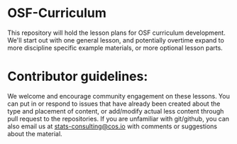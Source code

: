 # OSF-Curriculum

This repository will hold the lesson plans for OSF curriculum development. We'll start out with one general lesson, and potentially overtime expand to more discipline specific example materials, or more optional lesson parts.

# Contributor guidelines:

We welcome and encourage community engagement on these lessons. You can put in or respond to issues that have already been created about the type and placement of content, or add/modify actual less content through pull request to the repositories. If you are unfamiliar with git/github, you can also email us at stats-consulting@cos.io with comments or suggestions about the material.
